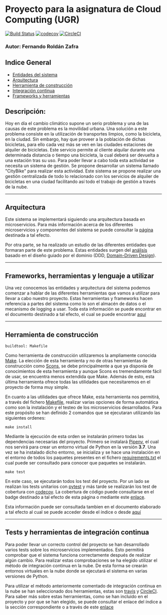 # Proyecto para la asignatura de Cloud Computing (UGR)
[![Build Status](https://travis-ci.org/FernandoRoldan93/CC-Project.svg?branch=master)](https://travis-ci.org/FernandoRoldan93/CC-Project)
[![codecov](https://codecov.io/gh/FernandoRoldan93/CC-Project/branch/master/graph/badge.svg)](https://codecov.io/gh/FernandoRoldan93/CC-Project)
[![CircleCI](https://circleci.com/gh/FernandoRoldan93/CC-Project.svg?style=svg)](https://circleci.com/gh/FernandoRoldan93/CC-Project)

### Autor: Fernando Roldán Zafra

## Indice General
- [Entidades del sistema](./doc/DDD_analisis.md)
- [Arquitectura](./doc/arquitectura.md)
- [Herramienta de construcción](./doc/buildtool.md)
- [Integración continua](./doc/integracion_continua.md)
- [Frameworks y herramientas](./doc/Frameworks_herramientas.md)

## Descripción:
Hoy en día el cambio climático supone un serio problema y una de las causas de este problema es la movilidad urbana. Una solución a este problema consiste en la utilización de transportes limpios, como la bicicleta, en la ciudad. Sin embargo, hay que proveer a la población de dichas bicicletas, para ello cada vez más se ven en las ciudades estaciones de alquiler de bicicletas. Este servicio permite al cliente alquilar durante una determinada distancia o tiempo una bicicleta, la cual deberá ser devuelta a una estación tras su uso.
Para poder llevar a cabo toda esta actividad se necesita un sistema de gestión. Se propone desarrollar un sistema llamado "CityBike" para realizar esta actividad. Este sistema se propone realizar una gestión centralizada de todo lo relacionado con los servicios de alquiler de bicicletas en una ciudad facilitando así todo el trabajo de gestión a través de la nube.

---

## Arquitectura

Este sistema se implementará siguiendo una arquitectura basada en microservicios. Para más información acerca de los diferentes microservicios y componentes del sistema se puede consultar la [página](doc/arquitectura.md) destinada a tal efecto.

Por otra parte, se ha realizado un estudio de las diferentes entidades que formaran parte de este problema. Estas entidades surgen del [análisis](./doc/DDD_analisis.md) basado en el diseño guiado por el dominio (DDD, [Domain-Driven Design](https://en.wikipedia.org/wiki/Domain-driven_design)).

---

## Frameworks, herramientas y lenguaje a utilizar

Una vez conocemos las entidades y arquitectura del sistema podemos comenzar a hablar de las diferentes herramientas que vamos a utilizar para llevar a cabo nuestro proyecto. Estas herramientas y frameworks hacen referencia a partes del sistema como lo son el almacén de datos o el mecanismo de logging a usar. Toda esta información se puede encontrar en el documento destinado a tal efecto, el cual se puede encontrar [aquí](./doc/Frameworks_herramientas.md)

---

## Herramienta de construcción

    buildtool: Makefile

Como herramienta de construcción utilizaremos la ampliamente conocida [Make](https://www.gnu.org/software/make/). La elección de esta herramienta y no de otras herramientas de construcción como [Scons](https://github.com/SCons/scons), se debe principalmente a que ya disponía de conocimientos de esta herramienta y aunque Scons es tremendamente fácil de usar, se encuentra menos extendida que Make. Además de esto, esta última herramienta ofrece todas las utilidades que necesitaremos en el proyecto de forma muy simple.

En cuanto a las utilidades que ofrece Make, esta herramienta nos permitirá, a través del fichero [Makefile](./Makefile), realizar varias opciones de forma automática como son la instalación y el testeo de los microservicios desarrollados. Para este propósito se han definido 2 comandos que se ejecutaran utilizando las siguientes ordenes:

	make install
Mediante la ejecución de esta orden se instalarán primero todas las dependencias necesarias del proyecto. Primero se instalará [Pipenv](https://pipenv-es.readthedocs.io/es/latest/), el cual nos servirá para crear un entorno virtual de Python en la versión **3.7**. Una vez se ha instalado dicho entorno, se inicializa y se hace una instalación en el entorno de todos los paquetes presentes en el fichero [requirements.txt](./requirements.txt) el cual puede ser consultado para conocer que paquetes se instalarán.

	make test
En este caso, se ejecutarán todos los test del proyecto. Por un lado se realizan los tests unitarios con [pytest](https://pypi.org/project/pytest/) y más tarde se realizarán los test de cobertura con [codecov](https://docs.codecov.io/docs). La cobertura de código puede consultarse en el badge destinado a tal efecto de esta página o mediante este [enlace](https://codecov.io/gh/FernandoRoldan93/CC-Project).

Esta información puede ser consultada tambien en el documento elaborado a tal efecto al cual se puede acceder desde el índice o desde [aquí](./doc/buildtool.md)

---

## Tests y herramientas de integración continua

Para poder llevar un correcto control del proyecto se han desarrollado varios tests sobre los microservicios implementados. Esto permitirá comprobar que el sistema funciona correctamente después de realizar algún cambio. Para realizar estas comprobaciones se ha elegido utilizar el método de integración continua en la nube. De esta forma se crearán entornos virtuales en la nube donde se ejecutará el sistema en varias versiones de Python. 

Para utilizar el método anteriormente comentado de integración continua en la nube se han seleccionado dos herramientas, estas son [travis](https://travis-ci.org/) y [CircleCI](https://circleci.com/). Para saber más sobre estas herramientas, como se han incluido en el proyecto y por que se han elegido, se puede consultar el enlace del índice a la sección correspondiente o a través de este [enlace](./doc/integracion_continua.md)


